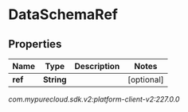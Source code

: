 # DataSchemaRef


## Properties

| Name | Type | Description | Notes |
| ------------ | ------------- | ------------- | ------------- |
| **ref** | **String** |  |  [optional] |




_com.mypurecloud.sdk.v2:platform-client-v2:227.0.0_
